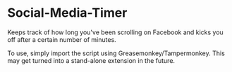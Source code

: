 # Social-Media-Timer
Keeps track of how long you've been scrolling on Facebook and kicks you off after a certain number of minutes.

To use, simply import the script using Greasemonkey/Tampermonkey. This may get turned into a stand-alone extension in the future. 
